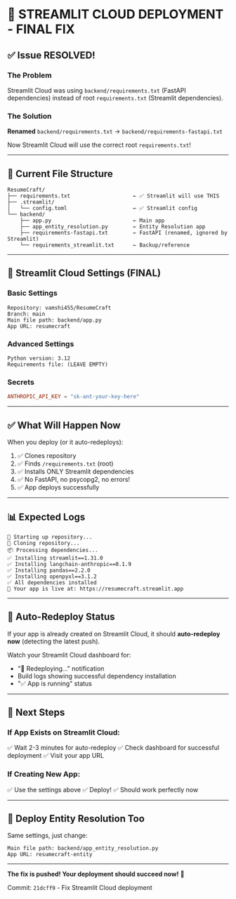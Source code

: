 # 🎯 STREAMLIT CLOUD DEPLOYMENT - FINAL FIX

## ✅ Issue RESOLVED!

### The Problem
Streamlit Cloud was using `backend/requirements.txt` (FastAPI dependencies) instead of root `requirements.txt` (Streamlit dependencies).

### The Solution
**Renamed** `backend/requirements.txt` → `backend/requirements-fastapi.txt`

Now Streamlit Cloud will use the correct root `requirements.txt`!

---

## 📂 Current File Structure

```
ResumeCraft/
├── requirements.txt                    ← ✅ Streamlit will use THIS
├── .streamlit/
│   └── config.toml                     ← ✅ Streamlit config
└── backend/
    ├── app.py                          ← Main app
    ├── app_entity_resolution.py        ← Entity Resolution app
    ├── requirements-fastapi.txt        ← FastAPI (renamed, ignored by Streamlit)
    └── requirements_streamlit.txt      ← Backup/reference
```

---

## 🚀 Streamlit Cloud Settings (FINAL)

### Basic Settings
```
Repository: vamshi455/ResumeCraft
Branch: main
Main file path: backend/app.py
App URL: resumecraft
```

### Advanced Settings
```
Python version: 3.12
Requirements file: (LEAVE EMPTY)
```

### Secrets
```toml
ANTHROPIC_API_KEY = "sk-ant-your-key-here"
```

---

## ✅ What Will Happen Now

When you deploy (or it auto-redeploys):

1. ✅ Clones repository
2. ✅ Finds `/requirements.txt` (root)
3. ✅ Installs ONLY Streamlit dependencies
4. ✅ No FastAPI, no psycopg2, no errors!
5. ✅ App deploys successfully

---

## 📊 Expected Logs

```
🚀 Starting up repository...
🐙 Cloning repository...
📦 Processing dependencies...
✅ Installing streamlit==1.31.0
✅ Installing langchain-anthropic==0.1.9
✅ Installing pandas==2.2.0
✅ Installing openpyxl==3.1.2
✅ All dependencies installed
🎉 Your app is live at: https://resumecraft.streamlit.app
```

---

## 🔄 Auto-Redeploy Status

If your app is already created on Streamlit Cloud, it should **auto-redeploy now** (detecting the latest push).

Watch your Streamlit Cloud dashboard for:
- "🔄 Redeploying..." notification
- Build logs showing successful dependency installation
- "✅ App is running" status

---

## 🎯 Next Steps

### If App Exists on Streamlit Cloud:
✅ Wait 2-3 minutes for auto-redeploy
✅ Check dashboard for successful deployment
✅ Visit your app URL

### If Creating New App:
✅ Use the settings above
✅ Deploy!
✅ Should work perfectly now

---

## 📱 Deploy Entity Resolution Too

Same settings, just change:
```
Main file path: backend/app_entity_resolution.py
App URL: resumecraft-entity
```

---

**The fix is pushed! Your deployment should succeed now!** 🎉

Commit: `21dcff9` - Fix Streamlit Cloud deployment

